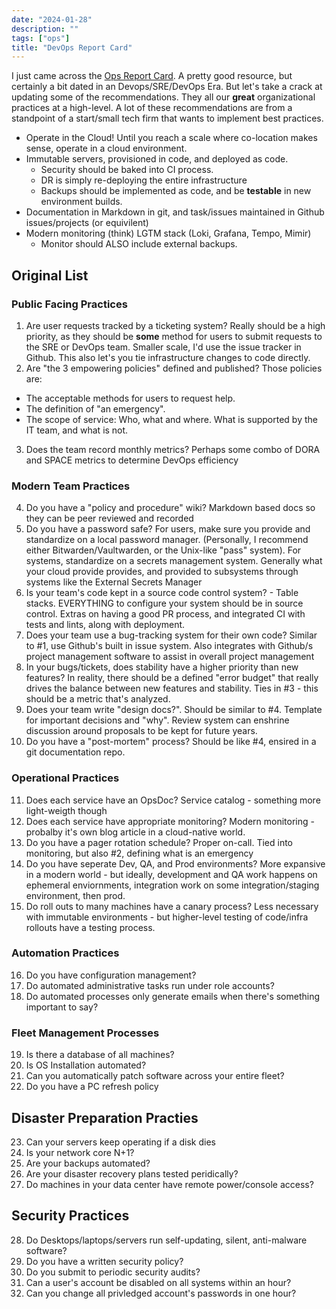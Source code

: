 ```yaml
---
date: "2024-01-28"
description: ""
tags: ["ops"]
title: "DevOps Report Card"
---
```

I just came across the [Ops Report Card](https://www.opsreportcard.com/).  A pretty good resource, but certainly a bit dated in an Devops/SRE/DevOps Era.  But let's take a crack at updating some of the recommendations.  They all our **great** organizational practices at a high-level.  A lot of these recommendations are from a standpoint of a start/small tech firm that wants to implement best practices.

- Operate in the Cloud!  Until you reach a scale where co-location makes sense, operate in a cloud environment.
- Immutable servers, provisioned in code, and deployed as code. 
  - Security should be baked into CI process.
  - DR is simply re-deploying the entire infrastructure
  - Backups should be implemented as code, and be **testable** in new environment builds. 
- Documentation in Markdown in git, and task/issues maintained in Github issues/projects (or equivilent)
- Modern monitoring (think) LGTM stack (Loki, Grafana, Tempo, Mimir)
  - Monitor should ALSO include external backups.

## Original List

### Public Facing Practices

1. Are user requests tracked by a ticketing system?  Really should be a high priority, as they should be **some** method for users to submit requests to the SRE or DevOps team.  Smaller scale, I'd use the issue tracker in Github.  This also let's you tie infrastructure changes to code directly.
2. Are "the 3 empowering policies" defined and published?  Those policies are:

- The acceptable methods for users to request help.
- The definition of "an emergency".
- The scope of service: Who, what and where.  What is supported by the IT team, and what is not.

3. Does the team record monthly metrics?  Perhaps some combo of DORA and SPACE metrics to determine DevOps efficiency

### Modern Team Practices

4. Do you have a "policy and procedure" wiki?  Markdown based docs so they can be peer reviewed and recorded
5. Do you have a password safe?  For users, make sure you provide and standardize on a local password manager. (Personally, I recommend either Bitwarden/Vaultwarden, or the Unix-like "pass" system).  For systems, standardize on a secrets management system.  Generally what your cloud provide provides, and provided to subsystems through systems like the External Secrets Manager
6. Is your team's code kept in a source code control system? - Table stacks.  EVERYTHING to configure your system should be in source control.  Extras on having a good PR process, and integrated CI with tests and lints, along with deployment.
7. Does your team use a bug-tracking system for their own code?  Similar to #1, use Github's built in issue system.  Also integrates with Github/s project management software to assist in overall project management
8. In your bugs/tickets, does stability have a higher priority than new features?  In reality, there should be a defined "error budget" that really drives the balance between new features and stability.  Ties in #3 - this should be a metric that's analyzed.
9. Does your team write "design docs?". Should be similar to #4.  Template for important decisions and "why".  Review system can enshrine discussion around proposals to be kept for future years.
10. Do you have a "post-mortem" process?  Should be like #4, ensired in a git documentation repo.

### Operational Practices

11. Does each service have an OpsDoc?  Service catalog - something more light-weigth though
12. Does each service have appropriate monitoring?  Modern monitoring - probalby it's own blog article in a cloud-native world.
13. Do you have a pager rotation schedule?  Proper on-call.  Tied into monitoring, but also #2, defining what is an emergency
14. Do you have seperate Dev, QA, and Prod environments?  More expansive in a modern world - but ideally, development and QA work happens on ephemeral enviornments, integration work on some integration/staging environment, then prod.
15. Do roll outs to many machines have a canary process?  Less necessary with immutable environments - but higher-level testing of code/infra rollouts have a testing process.

### Automation Practices

16. Do you have configuration management?
17. Do automated administrative tasks run under role accounts?
18. Do automated processes only generate emails when there's something important to say?

### Fleet Management Processes

19. Is there a database of all machines?
20. Is OS Installation automated?
21. Can you automatically patch software across your entire fleet?
22. Do you have a PC refresh policy

## Disaster Preparation Practies

23. Can your servers keep operating if a disk dies
24. Is your network core N+1?
25. Are your backups automated?
26. Are your disaster recovery plans tested peridically?
27. Do machines in your data center have remote power/console access?

## Security Practices

28. Do Desktops/laptops/servers run self-updating, silent, anti-malware software?
29. Do you have a written security policy?
30. Do you submit to periodic security audits?
31. Can a user's account be disabled on all systems within an hour?
32. Can you change all privledged account's passwords in one hour?
